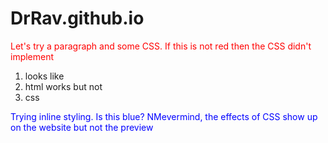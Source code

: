 <!DOCTYPE html>
# DrRav.github.io

<html>
    <head>
    <meta charset="UTF-8">
    <title>title</title>
    <style>    
    p {color:red;}   
    </style>     
  </head>
    <body>
<!--1st attempt at building and hosting a website from GitHub-->

<!--Well, I guess it worked.-->

<!--What wasn't clear was the distinction from working on GitHub and working your own computer.  Why do I need to go to my own computer to make a website?-->

<!--Not sure if my html will interpreted simply as text. --> 
<p>Let's try a paragraph and some CSS.  If this is not red then the CSS didn't implement</p> 
<ol>
    <li>looks like</li>
    <li>html works but not </li>
    <li>css</li>
</ol>

<p style="color:blue;">Trying inline styling.  Is this blue? NMevermind, the effects of CSS show up on the website but not the preview</p>


  </body>
</html>
